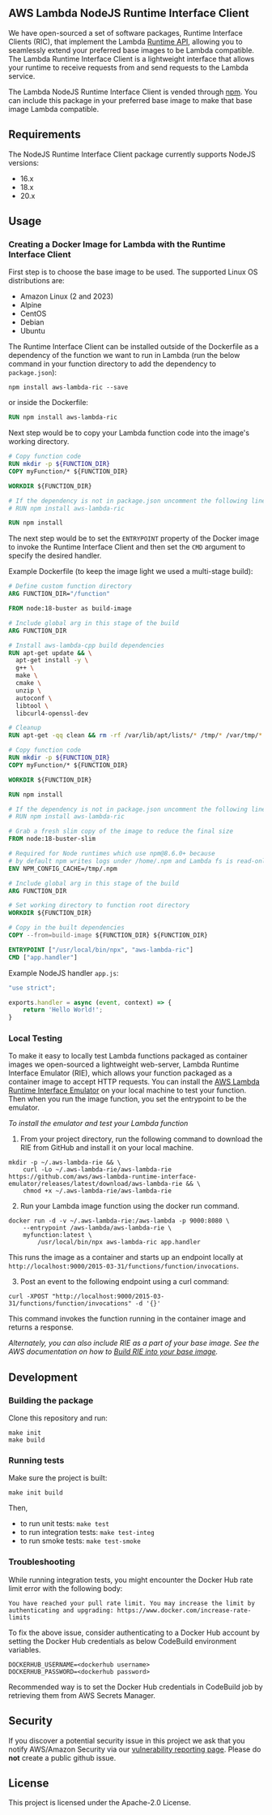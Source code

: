 ## AWS Lambda NodeJS Runtime Interface Client

We have open-sourced a set of software packages, Runtime Interface Clients (RIC), that implement the Lambda
 [Runtime API](https://docs.aws.amazon.com/lambda/latest/dg/runtimes-api.html), allowing you to seamlessly extend your preferred
  base images to be Lambda compatible.
The Lambda Runtime Interface Client is a lightweight interface that allows your runtime to receive requests from and send requests to the Lambda service.

The Lambda NodeJS Runtime Interface Client is vended through [npm](https://www.npmjs.com/package/aws-lambda-ric). 
You can include this package in your preferred base image to make that base image Lambda compatible.

## Requirements
The NodeJS Runtime Interface Client package currently supports NodeJS versions:
 - 16.x
 - 18.x
 - 20.x

## Usage

### Creating a Docker Image for Lambda with the Runtime Interface Client
First step is to choose the base image to be used. The supported Linux OS distributions are:

 - Amazon Linux (2 and 2023)
 - Alpine
 - CentOS
 - Debian
 - Ubuntu

The Runtime Interface Client can be installed outside of the Dockerfile as a dependency of the function we want to run in Lambda (run the below command in your function directory to add the dependency to `package.json`):
```shell script
npm install aws-lambda-ric --save
```
or inside the Dockerfile:
```dockerfile
RUN npm install aws-lambda-ric
```

Next step would be to copy your Lambda function code into the image's working directory.
```dockerfile
# Copy function code
RUN mkdir -p ${FUNCTION_DIR}
COPY myFunction/* ${FUNCTION_DIR}

WORKDIR ${FUNCTION_DIR}

# If the dependency is not in package.json uncomment the following line
# RUN npm install aws-lambda-ric

RUN npm install
```

The next step would be to set the `ENTRYPOINT` property of the Docker image to invoke the Runtime Interface Client and then set the `CMD` argument to specify the desired handler.

Example Dockerfile (to keep the image light we used a multi-stage build):
```dockerfile
# Define custom function directory
ARG FUNCTION_DIR="/function"

FROM node:18-buster as build-image

# Include global arg in this stage of the build
ARG FUNCTION_DIR

# Install aws-lambda-cpp build dependencies
RUN apt-get update && \
  apt-get install -y \
  g++ \
  make \
  cmake \
  unzip \
  autoconf \
  libtool \
  libcurl4-openssl-dev

# Cleanup
RUN apt-get -qq clean && rm -rf /var/lib/apt/lists/* /tmp/* /var/tmp/*

# Copy function code
RUN mkdir -p ${FUNCTION_DIR}
COPY myFunction/* ${FUNCTION_DIR}

WORKDIR ${FUNCTION_DIR}

RUN npm install

# If the dependency is not in package.json uncomment the following line
# RUN npm install aws-lambda-ric

# Grab a fresh slim copy of the image to reduce the final size
FROM node:18-buster-slim

# Required for Node runtimes which use npm@8.6.0+ because
# by default npm writes logs under /home/.npm and Lambda fs is read-only
ENV NPM_CONFIG_CACHE=/tmp/.npm

# Include global arg in this stage of the build
ARG FUNCTION_DIR

# Set working directory to function root directory
WORKDIR ${FUNCTION_DIR}

# Copy in the built dependencies
COPY --from=build-image ${FUNCTION_DIR} ${FUNCTION_DIR}

ENTRYPOINT ["/usr/local/bin/npx", "aws-lambda-ric"]
CMD ["app.handler"]
```

Example NodeJS handler `app.js`:
```js
"use strict";

exports.handler = async (event, context) => {
    return 'Hello World!';
}
```

### Local Testing

To make it easy to locally test Lambda functions packaged as container images we open-sourced a lightweight web-server, Lambda Runtime Interface Emulator (RIE), which allows your function packaged as a container image to accept HTTP requests. You can install the [AWS Lambda Runtime Interface Emulator](https://github.com/aws/aws-lambda-runtime-interface-emulator) on your local machine to test your function. Then when you run the image function, you set the entrypoint to be the emulator. 

*To install the emulator and test your Lambda function*

1) From your project directory, run the following command to download the RIE from GitHub and install it on your local machine. 

```shell script
mkdir -p ~/.aws-lambda-rie && \
    curl -Lo ~/.aws-lambda-rie/aws-lambda-rie https://github.com/aws/aws-lambda-runtime-interface-emulator/releases/latest/download/aws-lambda-rie && \
    chmod +x ~/.aws-lambda-rie/aws-lambda-rie
```
2) Run your Lambda image function using the docker run command. 

```shell script
docker run -d -v ~/.aws-lambda-rie:/aws-lambda -p 9000:8080 \
    --entrypoint /aws-lambda/aws-lambda-rie \
    myfunction:latest \
        /usr/local/bin/npx aws-lambda-ric app.handler
```

This runs the image as a container and starts up an endpoint locally at `http://localhost:9000/2015-03-31/functions/function/invocations`. 

3) Post an event to the following endpoint using a curl command: 

```shell script
curl -XPOST "http://localhost:9000/2015-03-31/functions/function/invocations" -d '{}'
```

This command invokes the function running in the container image and returns a response.

*Alternately, you can also include RIE as a part of your base image. See the AWS documentation on how to [Build RIE into your base image](https://docs.aws.amazon.com/lambda/latest/dg/images-test.html#images-test-alternative).*


## Development

### Building the package
Clone this repository and run:

```shell script
make init
make build
```

### Running tests

Make sure the project is built:
```shell script
make init build
```
Then,
* to run unit tests: `make test`
* to run integration tests: `make test-integ`
* to run smoke tests: `make test-smoke`

### Troubleshooting

While running integration tests, you might encounter the Docker Hub rate limit error with the following body:
```
You have reached your pull rate limit. You may increase the limit by authenticating and upgrading: https://www.docker.com/increase-rate-limits
```
To fix the above issue, consider authenticating to a Docker Hub account by setting the Docker Hub credentials as below CodeBuild environment variables.
```shell script
DOCKERHUB_USERNAME=<dockerhub username>
DOCKERHUB_PASSWORD=<dockerhub password>
```
Recommended way is to set the Docker Hub credentials in CodeBuild job by retrieving them from AWS Secrets Manager.
## Security

If you discover a potential security issue in this project we ask that you notify AWS/Amazon Security via our [vulnerability reporting page](http://aws.amazon.com/security/vulnerability-reporting/). Please do **not** create a public github issue.

## License

This project is licensed under the Apache-2.0 License.
